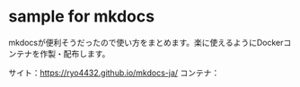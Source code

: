 # sample for mkdocs

mkdocsが便利そうだったので使い方をまとめます。楽に使えるようにDockerコンテナを作製・配布します。

サイト：https://ryo4432.github.io/mkdocs-ja/
コンテナ：

